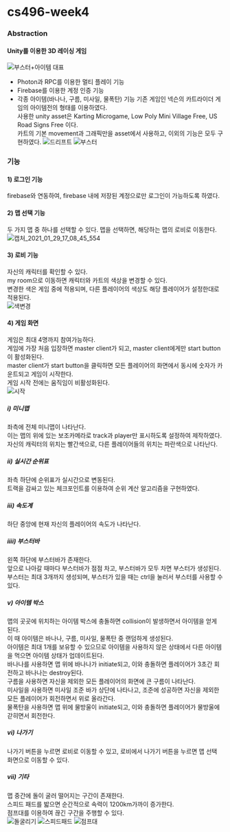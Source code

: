 # cs496-week4
### Abstraction
#### Unity를 이용한 3D 레이싱 게임   
![부스터+아이템 대표](https://user-images.githubusercontent.com/71118232/106248345-302d9280-6254-11eb-93a9-82ed48a28234.gif)

- Photon과 RPC를 이용한 멀티 플레이 기능
- Firebase를 이용한 계정 인증 기능
- 각종 아이템(바나나, 구름, 미사일, 물폭탄) 기능
기존 게임인 넥슨의 카트라이더 게임의 아이템전의 형태를 이용하였다.   
사용한 unity asset은 Karting Microgame, Low Poly Mini Village Free, US Road Signs Free 이다.   
카트의 기본 movement과 그래픽만을 asset에서 사용하고, 이외의 기능은 모두 구현하였다. 
![드리프트](https://user-images.githubusercontent.com/71118232/106248409-489dad00-6254-11eb-926f-cefcd9d57a7e.gif)
![부스터](https://user-images.githubusercontent.com/71118232/106248412-4a677080-6254-11eb-98db-7187be524c1f.gif)
### 기능
#### 1) 로그인 기능
firebase와 연동하여, firebase 내에 저장된 계정으로만 로그인이 가능하도록 하였다.
#### 2) 맵 선택 기능
두 가지 맵 중 하나를 선택할 수 있다.
맵을 선택하면, 해당하는 맵의 로비로 이동한다.   
![캡처_2021_01_29_17_08_45_554](https://user-images.githubusercontent.com/71118232/106248650-a03c1880-6254-11eb-909b-6f7e77edebbc.png)
#### 3) 로비 기능
자신의 캐릭터를 확인할 수 있다.   
my room으로 이동하면 캐릭터와 카트의 색상을 변경할 수 있다.   
변경한 색은 게임 중에 적용되며, 다른 플레이어의 색상도 해당 플레이어가 설정한대로 적용된다.   
![색변경](https://user-images.githubusercontent.com/71118232/106249174-5bfd4800-6255-11eb-966e-f4a47b478cfd.gif)
#### 4) 게임 화면
게임은 최대 4명까지 참여가능하다.   
게임에 가장 처음 입장하면 master client가 되고, master client에게만 start button이 활성화된다.   
master client가 start button을 클릭하면 모든 플레이어의 화면에서 동시에 숫자가 카운트되고 게임이 시작한다.   
게임 시작 전에는 움직임이 비활성화된다.   
![시작](https://user-images.githubusercontent.com/71118232/106248432-50f5e800-6254-11eb-8da6-a77220e3ca4d.gif)
##### i) 미니맵
좌측에 전체 미니맵이 나타난다.    
이는 맵의 위에 있는 보조카메라로 track과 player만 표시하도록 설정하여 제작하였다.   
자신의 캐릭터의 위치는 빨간색으로, 다른 플레이어들의 위치는 파란색으로 나타난다.
##### ii) 실시간 순위표
좌측 하단에 순위표가 실시간으로 변동된다.   
트랙을 감싸고 있는 체크포인트를 이용하여 순위 계산 알고리즘을 구현하였다.
##### iii) 속도계
하단 중앙에 현재 자신의 플레이어의 속도가 나타난다.
##### iiii) 부스터바
왼쪽 하단에 부스터바가 존재한다.   
앞으로 나아갈 때마다 부스터바가 점점 차고, 부스터바가 모두 차면 부스터가 생성된다.   
부스터는 최대 3개까지 생성되며, 부스터가 있을 때는 ctrl을 눌러서 부스터를 사용할 수 있다.
##### v) 아이템 박스
맵의 곳곳에 위치하는 아이템 박스에 충돌하면 collision이 발생하면서 아이템을 얻게 된다.   
이 때 아이템은 바나나, 구름, 미사일, 물폭탄 중 랜덤하게 생성된다.   
아이템은 최대 1개를 보유할 수 있으므로 아이템을 사용하지 않은 상태에서 다른 아이템을 먹으면 아이템 상태가 업데이트된다.   
바나나를 사용하면 맵 위에 바나나가 initiate되고, 이와 충돌하면 플레이어가 3초간 회전하고 바나나는 destroy된다.   
구름을 사용하면 자신을 제외한 모든 플레이어의 화면에 큰 구름이 나타난다.   
미사일을 사용하면 미사일 조준 바가 상단에 나타나고, 조준에 성공하면 자신을 제외한 모든 플레이어가 회전하면서 위로 올라간다.   
물폭탄을 사용하면 맵 위에 물방울이 initiate되고, 이와 충돌하면 플레이어가 물방울에 갇히면서 회전한다.
##### vi) 나가기
나가기 버튼을 누르면 로비로 이동할 수 있고, 로비에서 나가기 버튼을 누르면 맵 선택 화면으로 이동할 수 있다.
##### vii) 기타
맵 중간에 돌이 굴러 떨어지는 구간이 존재한다.   
스피드 패드를 밟으면 순간적으로 속력이 1200km가까이 증가한다.   
점프대를 이용하여 끊긴 구간을 주행할 수 있다.   
![돌굴리기](https://user-images.githubusercontent.com/71118232/106248393-43d8f900-6254-11eb-97cf-b70b99550c63.gif)
![스피드패드](https://user-images.githubusercontent.com/71118232/106248418-4c313400-6254-11eb-806f-d139bdda181b.gif)
![점프대](https://user-images.githubusercontent.com/71118232/106248423-4dfaf780-6254-11eb-8555-aa58d79db468.gif)
